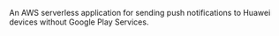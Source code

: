 An AWS serverless application for sending push notifications to Huawei devices without Google Play Services.